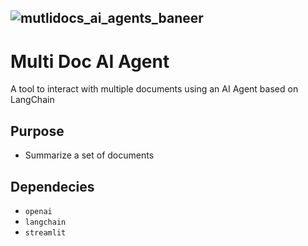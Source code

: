 ![mutlidocs_ai_agents_baneer](https://github.com/renaultJB/multidoc_ai_agent/assets/29957158/3627729c-dbd0-42e2-980e-150ea8e5662a)
--------------

# Multi Doc AI Agent
A tool to interact with multiple documents using an AI Agent based on LangChain 


## Purpose
- Summarize a set of documents

## Dependecies

- `openai`
- `langchain`
- `streamlit`

